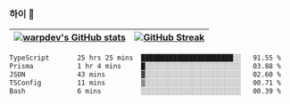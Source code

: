 
### 하이 👋
[![warpdev's GitHub stats](https://github-readme-stats.vercel.app/api?username=warpdev&show_icons=true&theme=vue-dark)](#) |[![GitHub Streak](https://github-readme-streak-stats.herokuapp.com/?user=warpdev&theme=dark)](#)
--- | --- |
<!--START_SECTION:waka-->

```txt
TypeScript       25 hrs 25 mins  ███████████████████████░░   91.55 %
Prisma           1 hr 4 mins     █░░░░░░░░░░░░░░░░░░░░░░░░   03.88 %
JSON             43 mins         ▓░░░░░░░░░░░░░░░░░░░░░░░░   02.60 %
TSConfig         11 mins         ▒░░░░░░░░░░░░░░░░░░░░░░░░   00.71 %
Bash             6 mins          ░░░░░░░░░░░░░░░░░░░░░░░░░   00.39 %
```

<!--END_SECTION:waka-->

<!--
**warpdev/warpdev** is a ✨ _special_ ✨ repository because its `README.md` (this file) appears on your GitHub profile.

Here are some ideas to get you started:

- 🔭 I’m currently working on ...
- 🌱 I’m currently learning ...
- 👯 I’m looking to collaborate on ...
- 🤔 I’m looking for help with ...
- 💬 Ask me about ...
- 📫 How to reach me: ...
- 😄 Pronouns: ...
- ⚡ Fun fact: ...
-->
